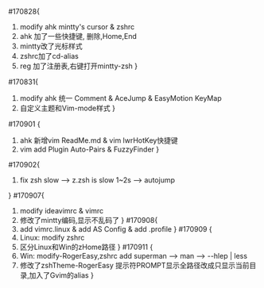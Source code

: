 #170828{
1. modify ahk mintty's cursor & zshrc
2. ahk 加了一些快捷键, 删除,Home,End
3. mintty改了光标样式 
4. zshrc加了cd-alias 
5. reg 加了注册表,右键打开mintty-zsh
}

#170831{
1. modify ahk 统一 Comment & AceJump & EasyMotion KeyMap
2. 自定义主题和Vim-mode样式
}

#170901 {
1. ahk 新增vim ReadMe.md & vim lwrHotKey快捷键 
2. vim add Plugin Auto-Pairs & FuzzyFinder
}

#170902{
1. fix zsh slow --> z.zsh is slow 1~2s --> autojump

}
#170907{
1. modify ideavimrc & vimrc
2. 修改了mintty编码,显示不乱码了
}
#170908{
1. add vimrc.linux & add AS Config & add .profile
}
#170909 {
1. Linux: modify zshrc 
2. 区分Linux和Win的zHome路径
}
#170911 {
1. Win: modify-RogerEasy,zshrc add superman --> man --> --hlep | less
2. 修改了zshTheme-RogerEasy 提示符PROMPT显示全路径改成只显示当前目录,加入了Gvim的alias
}
